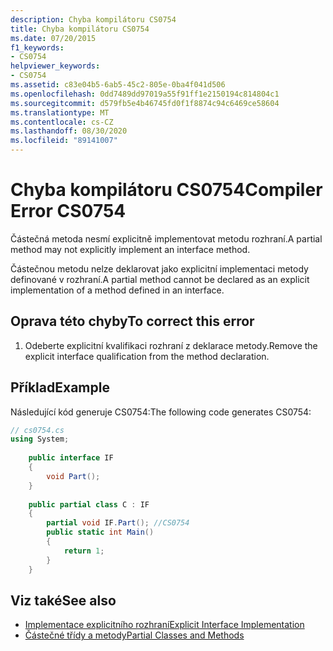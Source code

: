 ```yaml
---
description: Chyba kompilátoru CS0754
title: Chyba kompilátoru CS0754
ms.date: 07/20/2015
f1_keywords:
- CS0754
helpviewer_keywords:
- CS0754
ms.assetid: c83e04b5-6ab5-45c2-805e-0ba4f041d506
ms.openlocfilehash: 0dd7489dd97019a55f91ff1e2150194c814804c1
ms.sourcegitcommit: d579fb5e4b46745fd0f1f8874c94c6469ce58604
ms.translationtype: MT
ms.contentlocale: cs-CZ
ms.lasthandoff: 08/30/2020
ms.locfileid: "89141007"
---
```

# <a name="compiler-error-cs0754"></a><span data-ttu-id="f277d-103">Chyba kompilátoru CS0754</span><span class="sxs-lookup"><span data-stu-id="f277d-103">Compiler Error CS0754</span></span>
<span data-ttu-id="f277d-104">Částečná metoda nesmí explicitně implementovat metodu rozhraní.</span><span class="sxs-lookup"><span data-stu-id="f277d-104">A partial method may not explicitly implement an interface method.</span></span>  
  
 <span data-ttu-id="f277d-105">Částečnou metodu nelze deklarovat jako explicitní implementaci metody definované v rozhraní.</span><span class="sxs-lookup"><span data-stu-id="f277d-105">A partial method cannot be declared as an explicit implementation of a method defined in an interface.</span></span>  
  
## <a name="to-correct-this-error"></a><span data-ttu-id="f277d-106">Oprava této chyby</span><span class="sxs-lookup"><span data-stu-id="f277d-106">To correct this error</span></span>  
  
1. <span data-ttu-id="f277d-107">Odeberte explicitní kvalifikaci rozhraní z deklarace metody.</span><span class="sxs-lookup"><span data-stu-id="f277d-107">Remove the explicit interface qualification from the method declaration.</span></span>  
  
## <a name="example"></a><span data-ttu-id="f277d-108">Příklad</span><span class="sxs-lookup"><span data-stu-id="f277d-108">Example</span></span>  
 <span data-ttu-id="f277d-109">Následující kód generuje CS0754:</span><span class="sxs-lookup"><span data-stu-id="f277d-109">The following code generates CS0754:</span></span>  
  
```csharp  
// cs0754.cs  
using System;  
  
    public interface IF  
    {  
        void Part();  
    }  
  
    public partial class C : IF  
    {  
        partial void IF.Part(); //CS0754  
        public static int Main()  
        {  
            return 1;  
        }  
    }  
```  
  
## <a name="see-also"></a><span data-ttu-id="f277d-110">Viz také</span><span class="sxs-lookup"><span data-stu-id="f277d-110">See also</span></span>

- [<span data-ttu-id="f277d-111">Implementace explicitního rozhraní</span><span class="sxs-lookup"><span data-stu-id="f277d-111">Explicit Interface Implementation</span></span>](../programming-guide/interfaces/explicit-interface-implementation.md)
- [<span data-ttu-id="f277d-112">Částečné třídy a metody</span><span class="sxs-lookup"><span data-stu-id="f277d-112">Partial Classes and Methods</span></span>](../programming-guide/classes-and-structs/partial-classes-and-methods.md)
